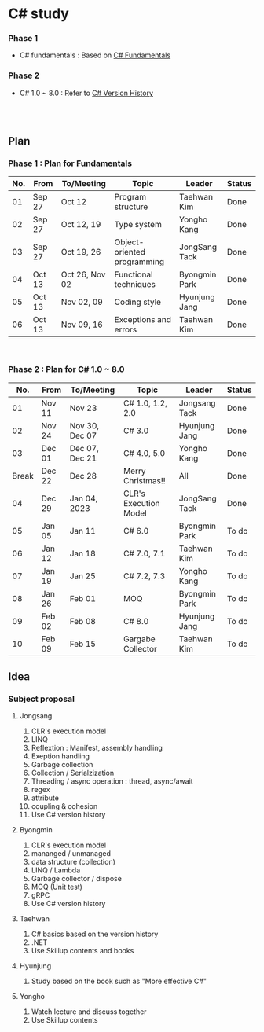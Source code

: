 # C# study

### Phase 1
- C# fundamentals : Based on [C# Fundamentals](https://learn.microsoft.com/en-us/dotnet/csharp/)

### Phase 2
- C# 1.0 ~ 8.0 : Refer to [C# Version History](https://learn.microsoft.com/en-us/dotnet/csharp/whats-new/csharp-version-history)
<br>
<br>

## Plan

### Phase 1 : Plan for Fundamentals

| No. | From | To/Meeting | Topic | Leader | Status |
|---|---|---|---|---|---|
| 01 | Sep 27 | Oct 12 | Program structure | Taehwan Kim | Done |
| 02 | Sep 27 | Oct 12, 19 | Type system | Yongho Kang | Done |
| 03 | Sep 27 | Oct 19, 26 | Object-oriented programming | JongSang Tack | Done |
| 04 | Oct 13 | Oct 26, Nov 02 | Functional techniques | Byongmin Park | Done |
| 05 | Oct 13 | Nov 02, 09 | Coding style | Hyunjung Jang | Done |
| 06 | Oct 13 | Nov 09, 16 | Exceptions and errors | Taehwan Kim | Done |
<br>

### Phase 2 : Plan for C# 1.0 ~ 8.0

| No. | From | To/Meeting | Topic | Leader | Status |
|---|---|---|---|---|---|
| 01 | Nov 11 | Nov 23 | C# 1.0, 1.2, 2.0 | Jongsang Tack | Done |
| 02 | Nov 24 | Nov 30, Dec 07 | C# 3.0 | Hyunjung Jang | Done |
| 03 | Dec 01 | Dec 07, Dec 21 | C# 4.0, 5.0 | Yongho Kang | Done |
| Break | Dec 22 | Dec 28 | Merry Christmas!! | All | Done |
| 04 | Dec 29 | Jan 04, 2023 | CLR's Execution Model | JongSang Tack | Done |
| 05 | Jan 05 | Jan 11 | C# 6.0 | Byongmin Park | To do |
| 06 | Jan 12 | Jan 18 | C# 7.0, 7.1 | Taehwan Kim | To do |
| 07 | Jan 19 | Jan 25 | C# 7.2, 7.3 | Yongho Kang | To do |
| 08 | Jan 26 | Feb 01 | MOQ | Byongmin Park | To do |
| 09 | Feb 02 | Feb 08 | C# 8.0 | Hyunjung Jang | To do |
| 10 | Feb 09 | Feb 15 | Gargabe Collector | Taehwan Kim | To do |

## Idea

### Subject proposal

1. Jongsang  
   1. CLR's execution model
   1. LINQ
   1. Reflextion : Manifest, assembly handling
   1. Exeption handling
   1. Garbage collection
   1. Collection / Serialzization
   1. Threading / async operation : thread, async/await
   1. regex
   1. attribute
   1. coupling & cohesion
   1. Use C# version history

1. Byongmin
   1. CLR's execution model
   1. mananged / unmanaged
   1. data structure (collection)
   1. LINQ / Lambda
   1. Garbage collector / dispose
   1. MOQ (Unit test)
   1. gRPC
   1. Use C# version history

1. Taehwan
   1. C# basics based on the version history
   1. .NET
   1. Use Skillup contents and books

1. Hyunjung
   1. Study based on the book such as "More effective C#"

1. Yongho
   1. Watch lecture and discuss together
   1. Use Skillup contents







